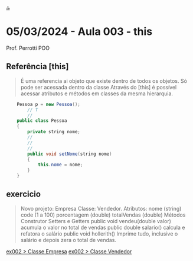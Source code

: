 [🔝](../README.md)

# 05/03/2024 - Aula 003 - this

Prof. Perrotti
POO

## Referência [this]

> É uma referencia ai objeto que existe dentro de todos os objetos. Só pode ser acessada dentro da classe Através do [this] é possível acessar atributos e métodos em classes da mesma hierarquia.

```java copy
    Pessoa p = new Pessoa();
        // T
        //
    public class Pessoa
    {
        private string nome;
        //
        //
        //
        public void setNome(string nome)
        {
            this.nome = nome;
        }
    }
```

## exercicio

> Novo projeto: Empresa
> Classe: Vendedor.
> Atributos:
>   nome (string)
>   code (1 a 100)
>   porcentagem (double)
>   totalVendas (double)
> Métodos
> Construtor
> Setters e Getters
> public void vendeu(double valor)
>   acumula o valor no total de vendas
> public double salario()
>   calcula e refatora o salário
> public void hollerith()
>   Imprime tudo, inclusive o salário e depois zera o total de vendas.

[ex002 > Classe Empresa](Empresa/src/empresa/Empresa.java)
[ex002 > Classe Vendedor](Empresa/src/empresa/Vendedor.java)